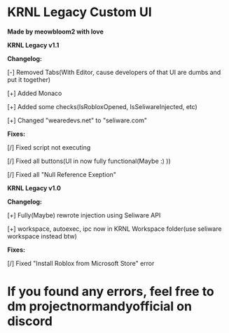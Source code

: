 # KRNL Legacy Custom UI
**Made by meowbloom2 with love**

**KRNL Legacy v1.1**

   **Changelog:**

[-] Removed Tabs(With Editor, cause developers of that UI are dumbs and put it together)

[+] Added Monaco

[+] Added some checks(IsRobloxOpened, IsSeliwareInjected, etc)

[+] Changed "wearedevs.net" to "seliware.com"

   **Fixes:**

[/] Fixed script not executing

[/] Fixed all buttons(UI in now fully functional(Maybe :) ))

[/] Fixed all "Null Reference Exeption"


**KRNL Legacy v1.0**

  **Changelog:**

[+] Fully(Maybe) rewrote injection using Seliware API

[+] workspace, autoexec, ipc now in KRNL Workspace folder(use seliware workspace instead btw)

 **Fixes:**

[/] Fixed "Install Roblox from Microsoft Store" error

# If you found any errors, feel free to dm projectnormandyofficial on discord
